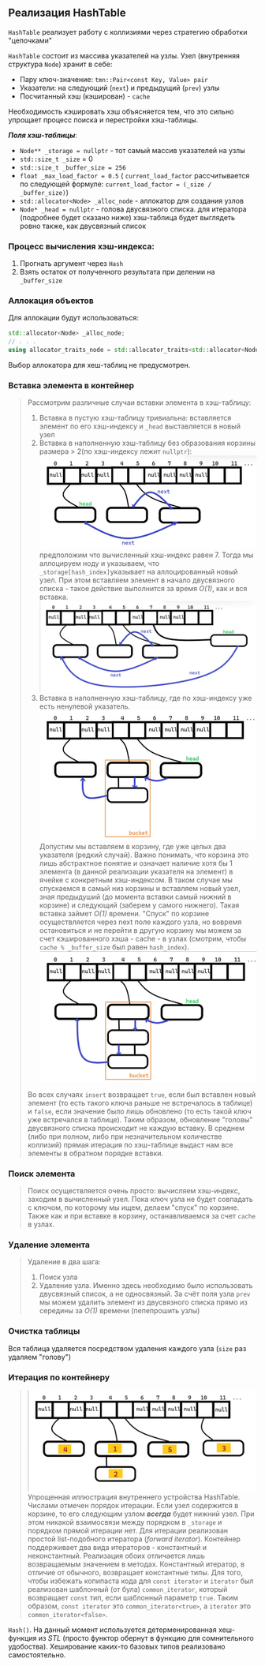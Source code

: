 ## Реализация HashTable
`HashTable`  реализует работу с коллизиями через стратегию обработки "цепочками"

`HashTable` состоит из массива указателей на узлы. Узел (внутренняя структура `Node`) хранит в себе:
- Пару ключ-значение: `tmn::Pair<const Key, Value> pair`
- Указатели: на следующий (`next`) и предыдущий (`prev`) узлы
- Посчитанный хэш (кэширован) - `cache`

Необходимость кэшировать хэш объясняется тем, что это сильно упрощает процесс поиска и перестройки хэш-таблицы.

___Поля хэш-таблицы___:
- `Node** _storage = nullptr` - тот самый массив указателей на узлы
- `std::size_t _size` = 0
- `std::size_t _buffer_size = 256`
- `float _max_load_factor = 0.5` ( `current_load_factor` рассчитывается по следующей формуле: `current_load_factor = (_size / _buffer_size)`)
- `std::allocator<Node> _alloc_node` - аллокатор  для создания узлов
- `Node* _head = nullptr` - голова двусвязного списка. для итератора (подробнее будет сказано ниже) хэш-таблица будет выглядеть ровно также, как двусвязный список

### Процесс вычисления хэш-индекса:
1) Прогнать аргумент через `Hash`
2) Взять остаток от полученного результата при делении на `_buffer_size`

### Аллокация объектов
Для аллокации будут использоваться:
```cpp
std::allocator<Node> _alloc_node;
// . . .
using allocator_traits_node = std::allocator_traits<std::allocator<Node>>;
```

Выбор аллокатора для хеш-таблиц не предусмотрен.

### Вставка элемента в контейнер
> Рассмотрим различные случаи вставки элемента в хэш-таблицу:
> 1) Вставка в пустую хэш-таблицу тривиальна: вставляется элемент по его хэш-индексу и `_head` выставляется в новый узел
> 2) Вставка в наполненную хэш-таблицу без образования корзины размера > 2(по хэш-индексу лежит `nullptr`): ![Insert](../../img/InsertInEmpty1.jpeg) предположим что вычисленный хэш-индекс равен 7. Тогда мы аллоцируем ноду и указываем, что `_storage[hash_index]`указывает на аллоцированный новый узел. При этом вставляем элемент в начало двусвязного списка - такое действие выполнится за время  _O(1)_, как и вся вставка. ![Insert](../../img/InsertInEmpty2.jpeg)
> 3) Вставка в наполненную хэш-таблицу, где по хэш-индексу уже есть ненулевой указатель. ![Insert](../../img/InsertInNonEmpty1.jpeg) Допустим мы вставляем в корзину, где уже целых два указателя (редкий случай). Важно понимать, что корзина это лишь абстрактное понятие и означает наличие хотя бы 1 элемента (в данной реализации указателя на элемент) в ячейке с конкретным хэш-индексом. В таком случае мы спускаемся в самый низ корзины и вставляем новый узел, зная предыдуший (до момента вставки самый нижний в корзине) и следующий (заберем у самого нижнего). Такая вставка займет _O(1)_ времени. "Спуск" по корзине осуществляется через next поле каждого узла, но вовремя остановиться и не перейти в другую корзину мы можем за счет кэшированного хэша - cache - в узлах (смотрим, чтобы `cache % _buffer_size` был равен `hash_index`).![Insert](../../img/InsertInNonEmpty2.jpeg)
>
> Во всех случаях `insert` возвращает `true`, если был вставлен новый элемент (то есть такого ключа раньше не встречалось в таблице) и `false`, если значение было лишь обновлено (то есть такой ключ уже встречался в таблице).
> Таким образом, обновление "головы" двусвязного списка происходит не каждую вставку. В среднем (либо при полном, либо при незначительном количестве коллизий) прямая итерация по хэш-таблице выдаст нам все элементы в обратном порядке вставки.

### Поиск элемента
> Поиск осуществляется очень просто: вычисляем хэш-индекс, заходим в вычисленный узел. Пока ключ узла не будет совпадать с ключом, по которому мы ищем, делаем "спуск" по корзине. Также как и при вставке в корзину, останавливаемся за счет `cache` в узлах.

### Удаление элемента
> Удаление в два шага:
> 1) Поиск узла
> 2) Удаление узла. Именно здесь необходимо было использовать двусвязный список, а не односвязный. За счёт поля узла `prev` мы можем удалить элемент из двусвязного списка прямо из середины за _O(1)_ времени (пепепрошить узлы)

### Очистка таблицы
Вся таблица удаляется посредством удаления каждого узла (`size` раз удаляем "голову")

### Итерация по контейнеру
>![Iteration](../../img/Iteration.jpeg)
>Упрощенная иллюстрация внутреннего устройства HashTable. Числами отмечен порядок итерации. Если узел содержится в корзине, то его следующим узлом ___всегда___ будет нижний узел. При этом никакой взаимосвязи между порядком в `_storage` и порядком прямой итерации нет. Для итерации реализован простой list-подобного итератора (_forward iterator_). 
> Контейнер поддерживает два вида итераторов - константный и неконстантный. Реализация обоих отличается лишь возвращаемым значением в методах. Константный итератор, в отличие от обычного, возвращает константные типы. Для того, чтобы избежать копипаста кода для `const iterator` и `iterator` был реализован шаблонный (от була) `common_iterator`, который возвращает `const` тип, если шаблонный параметр `true`. Таким образом, `const iterator` это `common_iterator<true>`, а `iterator` это `common_iterator<false>`.

`Hash()`.
На данный момент используется детерменированная хеш-функция из _STL_ (просто функтор обернут в функцию для сомнительного удобоства). Хеширование каких-то базовых типов реализовано самостоятельно. 